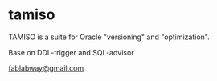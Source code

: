 # tamiso

TAMISO is a suite for Oracle "versioning" and "optimization".

Base on DDL-trigger and SQL-advisor

fablabway@gmail.com

